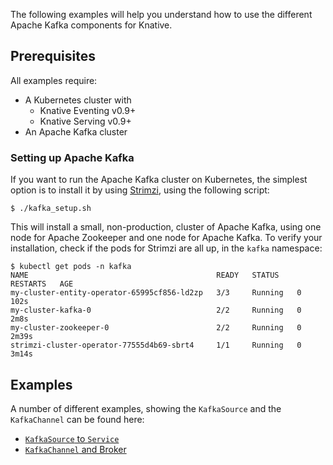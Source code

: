 The following examples will help you understand how to use the different Apache Kafka components for Knative.

## Prerequisites

All examples require:

- A Kubernetes cluster with
  - Knative Eventing v0.9+
  - Knative Serving v0.9+
- An Apache Kafka cluster

### Setting up Apache Kafka

If you want to run the Apache Kafka cluster on Kubernetes, the simplest option is to install it by using [Strimzi](https://strimzi.io),
using the following script:

   ```shell
   $ ./kafka_setup.sh
   ```

This will install a small, non-production, cluster of Apache Kafka, using one node for Apache Zookeeper and one node for Apache Kafka.
To verify your installation, check if the pods for Strimzi are all up, in the `kafka` namespace:

   ```shell
   $ kubectl get pods -n kafka
   NAME                                          READY   STATUS    RESTARTS   AGE
   my-cluster-entity-operator-65995cf856-ld2zp   3/3     Running   0          102s
   my-cluster-kafka-0                            2/2     Running   0          2m8s
   my-cluster-zookeeper-0                        2/2     Running   0          2m39s
   strimzi-cluster-operator-77555d4b69-sbrt4     1/1     Running   0          3m14s
   ```

## Examples

A number of different examples, showing the `KafkaSource` and the `KafkaChannel` can be found here:

- [`KafkaSource` to `Service`](./source/README.md)
- [`KafkaChannel` and Broker](./channel/README.md)
